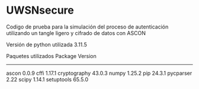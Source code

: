 # UWSNsecure
Codigo de prueba para la simulación del proceso de autenticación utilizando un tangle ligero y cifrado de datos con ASCON

Versión de python utilizada
3.11.5

Paquetes utilizados
Package      Version
------------ -------
ascon        0.0.9
cffi         1.17.1
cryptography 43.0.3
numpy        1.25.2
pip          24.3.1
pycparser    2.22
scipy        1.14.1
setuptools   65.5.0
